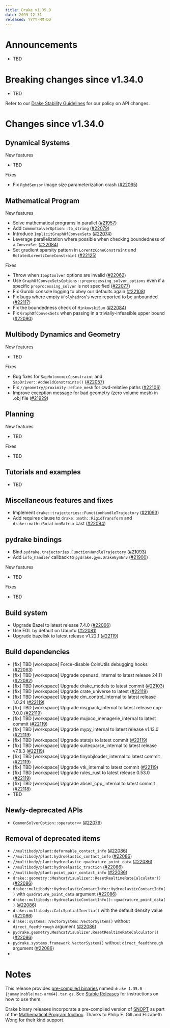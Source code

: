 ```yaml
---
title: Drake v1.35.0
date: 2099-12-31
released: YYYY-MM-DD
---
```


# Announcements

* TBD

# Breaking changes since v1.34.0

* TBD

Refer to our [Drake Stability Guidelines](/stable.html) for our policy
on API changes.

# Changes since v1.34.0

## Dynamical Systems

<!-- <relnotes for systems go here> -->

New features

* TBD

Fixes

* Fix `RgbdSensor` image size parameterization crash ([#22065][_#22065])

## Mathematical Program

<!-- <relnotes for solvers go here> -->


New features

* Solve mathematical programs in parallel ([#21957][_#21957])
* Add `CommonSolverOption::to_string` ([#22079][_#22079])
* Introduce `ImplicitGraphOfConvexSets` ([#22074][_#22074])
* Leverage parallelization where possible when checking boundedness of a `ConvexSet` ([#22084][_#22084])
* Set gradient sparsity pattern in `LorentzConeConstraint` and `RotatedLorentzConeConstraint` ([#22125][_#22125])

Fixes

* Throw when `IpoptSolver` options are invalid ([#22062][_#22062])
* Use `GraphOfConvexSetsOptions::preprocessing_solver_options` even if a specific `preprocessing_solver` is not specified ([#22077][_#22077])
* Fix Gurobi console logging to obey our defaults again ([#22108][_#22108])
* Fix bugs where empty `HPolyhedron`'s were reported to be unbounded ([#22117][_#22117])
* Fix the boundedness check of `MinkowskiSum` ([#22084][_#22084]) 
* Fix `GraphOfConvexSets` when passing in a trivially-infeasible upper bound ([#22090][_#22090])

## Multibody Dynamics and Geometry

<!-- <relnotes for geometry,multibody go here> -->

New features

* TBD

Fixes

* Bug fixes for `SapHolonomicCosnstraint` and `SapDriver::AddWeldConstraints()` ([#22057][_#22057])
* Fix `//geometry/proximity:refine_mesh` for cwd-relative paths ([#22106][_#22106])  
* Improve exception message for bad geometry (zero volume mesh) in .obj file ([#21929][_#21929])

## Planning

<!-- <relnotes for planning go here> -->


New features

* TBD

Fixes

* TBD

## Tutorials and examples

<!-- <relnotes for examples,tutorials go here> -->

* TBD

## Miscellaneous features and fixes

<!-- <relnotes for common,math,lcm,lcmtypes,manipulation,perception,visualization go here> -->

* Implement `drake::trajectories::FunctionHandleTrajectory` ([#21093][_#21093])
* Add requires clause to `drake::math::RigidTransform` and `drake::math::RotationMatrix` cast ([#22094][_#22094])


## pydrake bindings

<!-- <relnotes for bindings go here> -->

* Bind `pydrake.trajectories.FunctionHandleTrajectory` ([#21093][_#21093])
* Add `info_handler` callback to `pydrake.gym.DrakeGymEnv` ([#21900][_#21900])

New features

* TBD

Fixes

* TBD

## Build system

<!-- <relnotes for cmake,doc,setup,third_party,tools go here> -->

* Upgrade Bazel to latest release 7.4.0 ([#22066][_#22066])
* Use EGL by default on Ubuntu ([#22081][_#22081])
* Upgrade bazelisk to latest release v1.22.1 ([#22119][_#22119])

## Build dependencies

<!-- <relnotes for workspace go here> -->

* [fix] TBD [workspace] Force-disable CoinUtils debugging hooks ([#22063][_#22063])
* [fix] TBD [workspace] Upgrade openusd_internal to latest release 24.11 ([#22082][_#22082])
* [fix] TBD [workspace] Upgrade drake_models to latest commit ([#22103][_#22103])
* [fix] TBD [workspace] Upgrade crate_universe to latest ([#22119][_#22119])
* [fix] TBD [workspace] Upgrade dm_control_internal to latest release 1.0.24 ([#22119][_#22119])
* [fix] TBD [workspace] Upgrade msgpack_internal to latest release cpp-7.0.0 ([#22119][_#22119])
* [fix] TBD [workspace] Upgrade mujoco_menagerie_internal to latest commit ([#22119][_#22119])
* [fix] TBD [workspace] Upgrade mypy_internal to latest release v1.13.0 ([#22119][_#22119])
* [fix] TBD [workspace] Upgrade statsjs to latest commit ([#22119][_#22119])
* [fix] TBD [workspace] Upgrade suitesparse_internal to latest release v7.8.3 ([#22119][_#22119])
* [fix] TBD [workspace] Upgrade tinyobjloader_internal to latest commit ([#22119][_#22119])
* [fix] TBD [workspace] Upgrade vtk_internal to latest commit ([#22119][_#22119])
* [fix] TBD [workspace] Upgrade rules_rust to latest release 0.53.0 ([#22119][_#22119])
* [fix] TBD [workspace] Upgrade abseil_cpp_internal to latest commit ([#22118][_#22118])
* TBD

## Newly-deprecated APIs

* `CommonSolverOption::operator<<` ([#22079][_#22079])

## Removal of deprecated items

* `//multibody/plant:deformable_contact_info` ([#22086][_#22086])
* `//multibody/plant:hydroelastic_contact_info` ([#22086][_#22086])
* `//multibody/plant:hydroelastic_quadrature_point_data` ([#22086][_#22086])
* `//multibody/plant:hydroelastic_traction` ([#22086][_#22086])
* `//multibody/plant:point_pair_contact_info` ([#22086][_#22086])
* `drake::geometry::MeshcatVisualizer::ResetRealtimeRateCalculator()` ([#22086][_#22086])
* `drake::multibody::HydroelasticContactInfo::HydroelasticContactInfo()` with `quadrature_point_data` argument ([#22086][_#22086])
* `drake::multibody::HydroelasticContactInfo()::quadrature_point_data()` ([#22086][_#22086])
* `drake::multibody::CalcSpatialInertia()` with the default density value ([#22086][_#22086])
* `drake::systems::VectorSystem::VectorSystem()` without `direct_feedthrough` argument ([#22086][_#22086])
* `pydrake.geometry.MeshcatVisualizer.ResetRealtimeRateCalculator()` ([#22086][_#22086])
* `pydrake.systems.framework.VectorSystem()` without `direct_feedthrough` argument ([#22086][_#22086])
* 

# Notes


This release provides [pre-compiled binaries](https://github.com/RobotLocomotion/drake/releases/tag/v1.35.0) named
``drake-1.35.0-{jammy|noble|mac-arm64}.tar.gz``. See [Stable Releases](/from_binary.html#stable-releases) for instructions on how to use them.

Drake binary releases incorporate a pre-compiled version of [SNOPT](https://ccom.ucsd.edu/~optimizers/solvers/snopt/) as part of the
[Mathematical Program toolbox](https://drake.mit.edu/doxygen_cxx/group__solvers.html). Thanks to
Philip E. Gill and Elizabeth Wong for their kind support.

<!-- <begin issue links> -->
[_#21093]: https://github.com/RobotLocomotion/drake/pull/21093
[_#21900]: https://github.com/RobotLocomotion/drake/pull/21900
[_#21929]: https://github.com/RobotLocomotion/drake/pull/21929
[_#21957]: https://github.com/RobotLocomotion/drake/pull/21957
[_#22057]: https://github.com/RobotLocomotion/drake/pull/22057
[_#22062]: https://github.com/RobotLocomotion/drake/pull/22062
[_#22063]: https://github.com/RobotLocomotion/drake/pull/22063
[_#22065]: https://github.com/RobotLocomotion/drake/pull/22065
[_#22066]: https://github.com/RobotLocomotion/drake/pull/22066
[_#22074]: https://github.com/RobotLocomotion/drake/pull/22074
[_#22077]: https://github.com/RobotLocomotion/drake/pull/22077
[_#22079]: https://github.com/RobotLocomotion/drake/pull/22079
[_#22081]: https://github.com/RobotLocomotion/drake/pull/22081
[_#22082]: https://github.com/RobotLocomotion/drake/pull/22082
[_#22084]: https://github.com/RobotLocomotion/drake/pull/22084
[_#22086]: https://github.com/RobotLocomotion/drake/pull/22086
[_#22090]: https://github.com/RobotLocomotion/drake/pull/22090
[_#22094]: https://github.com/RobotLocomotion/drake/pull/22094
[_#22103]: https://github.com/RobotLocomotion/drake/pull/22103
[_#22106]: https://github.com/RobotLocomotion/drake/pull/22106
[_#22108]: https://github.com/RobotLocomotion/drake/pull/22108
[_#22117]: https://github.com/RobotLocomotion/drake/pull/22117
[_#22118]: https://github.com/RobotLocomotion/drake/pull/22118
[_#22119]: https://github.com/RobotLocomotion/drake/pull/22119
[_#22125]: https://github.com/RobotLocomotion/drake/pull/22125
<!-- <end issue links> -->

<!--
  Current oldest_commit a60c85e9e3fd51ebc8ccba84f7a218e111b54d33 (exclusive).
  Current newest_commit 738bbcf4fde3721c380297b479f63b3441eb350e (inclusive).
-->
